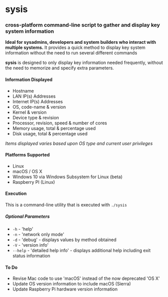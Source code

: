# sysis

### cross-platform command-line script to gather and display key system information

  **Ideal for sysadmins, developers and system builders who interact with multiple systems.**  It provides a quick method to display key system information without the need to run several different commands

  **sysis** is designed to only display key information needed frequently, without the need to memorize and specify extra parameters.   

#### Information Displayed

  * Hostname
  * LAN IP(s) Addresses
  * Internet IP(s) Addresses
  * OS, code-name & version  
  * Kernel & version
  * Device type & revision
  * Processor, revision, speed & number of cores
  * Memory usage, total & percentage used
  * Disk usage, total & percentage used

*Items displayed varies based upon OS type and current user privileges*

#### Platforms Supported

  * Linux
  * macOS / OS X
  * Windows 10 via Windows Subsystem for Linux (beta)
  * Raspberry PI (Linux)

#### Execution

  This is a command-line utility that is executed with `./sysis`

##### Optional Parameters

  * `-h` - 'help'
  * `-n` - 'network only mode'
  * `-d` - 'debug' - displays values by method obtained
  * `-V` - 'version info'
  * `--help` - 'detailed help info' - displays additional help including exit status information

#### To Do
* Revise Mac code to use 'macOS' instead of the now deprecated 'OS X'
* Update OS version information to include macOS (Sierra)
* Update Raspberry Pi hardware version information
